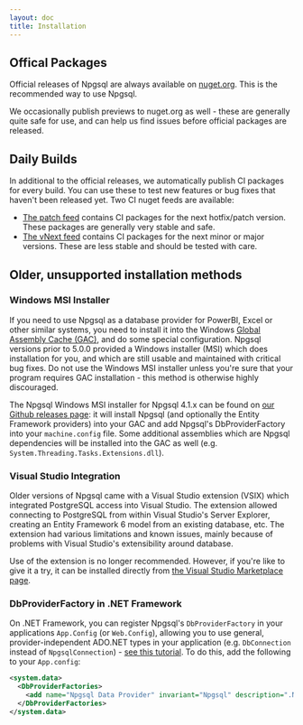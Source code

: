 ```yaml
---
layout: doc
title: Installation
---
```


## Offical Packages

Official releases of Npgsql are always available on [nuget.org](https://www.nuget.org/packages/Npgsql/). This is the recommended way to use Npgsql.

We occasionally publish previews to nuget.org as well - these are generally quite safe for use, and can help us find issues before official packages are released.

## Daily Builds

In additional to the official releases, we automatically publish CI packages for every build. You can use these to test new features or bug fixes that haven't been released yet. Two CI nuget feeds are available:

* [The patch feed](https://www.myget.org/feed/Packages/npgsql) contains CI packages for the next hotfix/patch version. These packages are generally very stable and safe.
* [The vNext feed](https://www.myget.org/feed/Packages/npgsql-vnext) contains CI packages for the next minor or major versions. These are less stable and should be tested with care.

## Older, unsupported installation methods

### Windows MSI Installer

If you need to use Npgsql as a database provider for PowerBI, Excel or other similar systems, you need to install it into the Windows [Global Assembly Cache (GAC)](https://msdn.microsoft.com/en-us/library/yf1d93sz%28v=vs.110%29.aspx?f=255&MSPPError=-2147217396), and do some special configuration. Npgsql versions prior to 5.0.0 provided a Windows installer (MSI) which does installation for you, and which are still usable and maintained with critical bug fixes. Do not use the Windows MSI installer unless you're sure that your program requires GAC installation - this method is otherwise highly discouraged.

The Npgsql Windows MSI installer for Npgsql 4.1.x can be found on [our Github releases page](https://github.com/npgsql/npgsql/releases): it will install Npgsql (and optionally the Entity Framework providers) into your GAC and add Npgsql's DbProviderFactory into your `machine.config` file. Some additional assemblies which are Npgsql dependencies will be installed into the GAC as well (e.g. `System.Threading.Tasks.Extensions.dll`).

### Visual Studio Integration

Older versions of Npgsql came with a Visual Studio extension (VSIX) which integrated PostgreSQL access into Visual Studio. The extension allowed connecting to PostgreSQL from within Visual Studio's Server Explorer, creating an Entity Framework 6 model from an existing database, etc. The extension had various limitations and known issues, mainly because of problems with Visual Studio's extensibility around database.

Use of the extension is no longer recommended. However, if you're like to give it a try, it can be installed directly from [the Visual Studio Marketplace page](https://marketplace.visualstudio.com/vsgallery/258be600-452d-4387-9a2f-89ae10e84ae0).

### DbProviderFactory in .NET Framework

On .NET Framework, you can register Npgsql's `DbProviderFactory` in your applications `App.Config` (or `Web.Config`), allowing you to use general, provider-independent ADO.NET types in your application (e.g. `DbConnection` instead of `NpgsqlConnection`) - [see this tutorial](https://msdn.microsoft.com/en-us/library/dd0w4a2z%28v=vs.110%29.aspx?f=255&MSPPError=-21472173960). To do this, add the following to your `App.config`:

```xml
<system.data>
  <DbProviderFactories>
    <add name="Npgsql Data Provider" invariant="Npgsql" description=".Net Data Provider for PostgreSQL" type="Npgsql.NpgsqlFactory, Npgsql, Culture=neutral, PublicKeyToken=5d8b90d52f46fda7"/>
  </DbProviderFactories>
</system.data>
```
